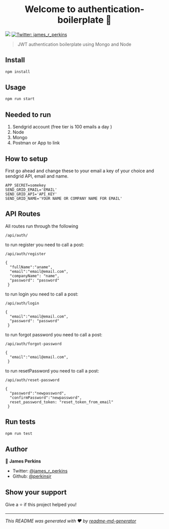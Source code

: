 <h1 align="center">Welcome to authentication-boilerplate 👋</h1>
<p>
  <img src="https://img.shields.io/badge/version-1.0.1-blue.svg?cacheSeconds=2592000" />
  <a href="https://twitter.com/james_r_perkins">
    <img alt="Twitter: james_r_perkins" src="https://img.shields.io/twitter/follow/james_r_perkins.svg?style=social" target="_blank" />
  </a>
</p>

> JWT authentication boilerplate using Mongo and Node

## Install

```sh
npm install
```

## Usage

```sh
npm run start
```

## Needed to run

1. Sendgrid account (free tier is 100 emails a day )
2. Node
3. Mongo
4. Postman or App to link


## How to setup
First go ahead and change these to your email a key of your choice and sendgrid API, email and name.  
  
    APP_SECRET=somekey
    SEND_GRID_EMAIL='EMAIL'
    SEND_GRID_API='API_KEY'
    SEND_GRID_NAME='YOUR NAME OR COMPANY NAME FOR EMAIL'

## API Routes

All routes run through the following 

    /api/auth/
to run register you need to call a post:

    /api/auth/register 
  
    {
      "fullName":"aname",
      "email":"email@email.com",
      "companyName": "name",
      "password": "password"
     }

to run login you need to call a post:

    /api/auth/login 
  
    {
      "email":"email@email.com",
      "password": "password"
     }
     
to run forgot password you need to call a post:

    /api/auth/forgot-password 
  
    {
      "email":"email@email.com",
     }
     
 to run resetPassword you need to call a post:

    /api/auth/reset-password
  
    {
      "password":"newpassword",
      "confirmPassword":"newpassword",
      reset_password_token: "reset_token_from_email"
     }

## Run tests

```sh
npm run test
```

## Author

👤 **James Perkins**

* Twitter: [@james_r_perkins](https://twitter.com/james_r_perkins)
* Github: [@perkinsjr](https://github.com/perkinsjr)

## Show your support

Give a ⭐️ if this project helped you!

***
_This README was generated with ❤️ by [readme-md-generator](https://github.com/kefranabg/readme-md-generator)_